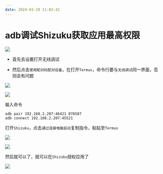 ```yaml
---
date: 2024-03-29 11:02:42
---
```



# adb调试Shizuku获取应用最高权限

![](../资源文件/图片/314a9377e2f06daa4f411f4717318fb.jpg)

- 首先去设置打开无线调试

- 然后点击`使用配对码配对设备`，在打开`Termux`，命令行要与`无线调试`同一界面，否则会有问题

![](../资源文件/图片/74c66966c3280abcaa8f16b420ba9af.jpg)

![](../资源文件/图片/07700fdf21b46d0e1af1b73246f038f.jpg)

输入命令
```
adb pair 192.168.2.207:46421 076587
adb connect 192.168.2.207:45521
```

打开`Shizuku`，点击`通过连接电脑启动`复制指令，粘贴至`Termux`

![](../资源文件/图片/70acbe8a72fd9a068d374b8936b30e5.jpg)

![](../资源文件/图片/bd9bfa83ffaa31420a081d18f7a49c0.jpg)

然后就可以了，就可以在`Shizuku`授权应用了

![](../资源文件/图片/d7d0364bfc62638ea1c15516fd316a3.jpg)
